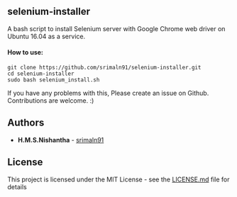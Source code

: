 ## selenium-installer
A bash script to install Selenium server with Google Chrome web driver on Ubuntu 16.04 as a service.


#### How to use:

```
git clone https://github.com/srimaln91/selenium-installer.git
cd selenium-installer
sudo bash selenium_install.sh
```

If you have any problems with this, Please create an issue on Github. Contributions are welcome. :)


## Authors

* **H.M.S.Nishantha** - [srimaln91](https://github.com/srimaln91)


## License

This project is licensed under the MIT License - see the [LICENSE.md](LICENSE.md) file for details
